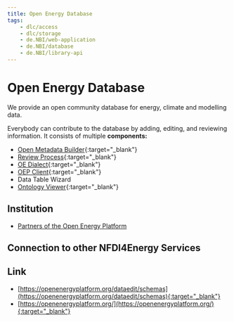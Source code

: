 ```yaml
---
title: Open Energy Database
tags:
    - dlc/access
    - dlc/storage
    - de.NBI/web-application
    - de.NBI/database
    - de.NBI/library-api
---
```

# Open Energy Database
We provide an open community database for energy, climate and modelling data.

Everybody can contribute to the database by adding, editing, and reviewing information. It consists of multiple **components:**

* [Open Metadata Builder](https://openenergyplatform.github.io/oeplatform/install-and-documentation/oeplatform-code/features/metaBuilder/){:target="_blank"}
* [Review Process](https://openenergyplatform.github.io/oeplatform/install-and-documentation/oeplatform-code/features/open-peer-review-process/){:target="_blank"}
* [OE Dialect](https://github.com/OpenEnergyPlatform/oedialect){:target="_blank"}
* [OEP Client](https://github.com/OpenEnergyPlatform/oep-client){:target="_blank"}
* Data Table Wizard
* [Ontology Viewer](https://openenergyplatform.org/viewer/oeo/){:target="_blank"}

## Institution
* [Partners of the Open Energy Platform](https://openenergyplatform.org/about/)

## Connection to other NFDI4Energy Services

## Link
* [https://openenergyplatform.org/dataedit/schemas](https://openenergyplatform.org/dataedit/schemas){:target="_blank"}
* [https://openenergyplatform.org/](https://openenergyplatform.org/){:target="_blank"}
